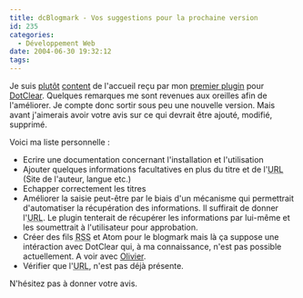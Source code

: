 ```yaml
---
title: dcBlogmark - Vos suggestions pour la prochaine version
id: 235
categories:
  - Développement Web
date: 2004-06-30 19:32:12
tags:
---
```


Je suis [plutôt](/blog/2004/06/25/211-premier-plugin-pour-dotclear#commentaire_520) [content](http://standblog.org/blog/2004/06/28/93113560-en-vrac "En vrac") de l'accueil reçu par mon [premier plugin](http://www.dyingculture.net/blog/2004/06/25/211-premier-plugin-pour-dotclear "Premier plugin pour DotClear") pour [DotClear](http://www.dotclear.net/ "DotClear"). Quelques remarques me sont revenues aux oreilles afin de l'améliorer. Je compte donc sortir sous peu une nouvelle version. Mais avant j'aimerais avoir votre avis sur ce qui devrait être ajouté, modifié, supprimé.

Voici ma liste personnelle&nbsp;:

*   Ecrire une documentation concernant l'installation et l'utilisation
*   Ajouter quelques informations facultatives en plus du titre et de l'<acronym title="Uniform Resource Locator">URL</acronym> (Site de l'auteur, langue etc.)
*   Echapper correctement les titres
*   Améliorer la saisie peut-être par le biais d'un mécanisme qui permettrait d'automatiser la récupération des informations. Il suffirait de donner l'<acronym title="Uniform Resource Locator">URL</acronym>. Le plugin tenterait de récupérer les informations par lui-même et les soumettrait à l'utilisateur pour approbation.
*   Créer des fils <acronym title="RDF Site Summary">RSS</acronym> et Atom pour le blogmark mais là ça suppose une intéraction avec DotClear qui, à ma connaissance, n'est pas possible actuellement. A voir avec [Olivier](http://www.neokraft.net/blog/).
*   Vérifier que l'<acronym title="Uniform Resource Locator">URL</acronym>, n'est pas déjà présente. 

N'hésitez pas à donner votre avis.